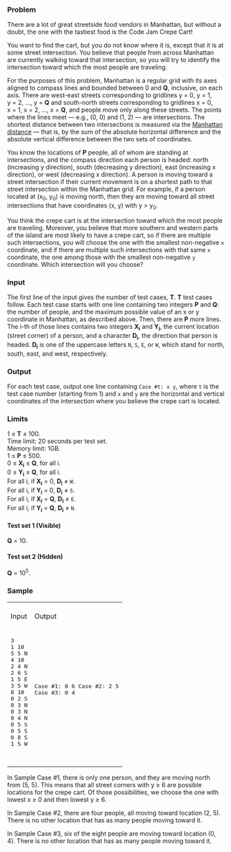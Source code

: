 <div class="problem-description problem-analysis-detail"><div class="problem-statement-string"><h3>Problem</h3> <p>
  There are a lot of great streetside food vendors in Manhattan, but without a
  doubt, the one with the tastiest food is the Code Jam Crepe Cart!
</p><p>
  You want to find the cart, but you do not know where it is, except that it is
  at some street intersection. You believe that people from across Manhattan
  are currently walking toward that intersection, so you will try to identify
  the intersection toward which the most people are traveling.
</p><p>
  For the purposes of this problem, Manhattan is a regular grid with its axes
  aligned to compass lines and bounded between 0 and <b>Q</b>, inclusive, on
  each axis. There are west-east streets corresponding to gridlines
  y&nbsp;=&nbsp;0, y&nbsp;=&nbsp;1, y&nbsp;=&nbsp;2, …,
  y&nbsp;=&nbsp;<b>Q</b> and south-north streets corresponding to gridlines
  x&nbsp;=&nbsp;0, x&nbsp;=&nbsp;1, x&nbsp;=&nbsp;2, …,
  x&nbsp;=&nbsp;<b>Q</b>, and people move only along these streets.
  The points where the lines meet — e.g., (0, 0) and (1, 2) — are
  intersections. The shortest distance between two intersections is measured via the
  <a href="https://en.wikipedia.org/wiki/Taxicab_geometry">Manhattan distance</a>
  — that is, by the sum of the absolute horizontal difference and the
  absolute vertical difference between the two sets of coordinates.
</p><p>
  You know the locations of <b>P</b> people, all of whom are standing at
  intersections, and the compass direction each person is headed: north
  (increasing y direction), south (decreasing y direction), east (increasing x
  direction), or west (decreasing x direction). A person is moving toward a
  street intersection if their current movement is on a shortest path to that
  street intersection within the Manhattan grid. For
  example, if a person located at (x<sub>0</sub>, y<sub>0</sub>) is moving
  north, then they are moving toward all street intersections that have
  coordinates (x, y) with y &gt; y<sub>0</sub>.
</p><p>
  You think the crepe cart is at the intersection toward which the most people
  are traveling. Moreover, you believe that more southern and western parts of
  the island are most likely to have a crepe cart, so if there are multiple
  such intersections, you will choose the one with the smallest non-negative
  <code>x</code> coordinate, and if there are multiple such intersections with
  that same <code>x</code> coordinate, the one among those with the smallest
  non-negative <code>y</code> coordinate. Which intersection will you choose?
</p> <h3>Input</h3> <p>
  The first line of the input gives the number of test cases, <b>T</b>.
  <b>T</b> test cases follow. Each test case starts with one line containing
  two integers <b>P</b> and <b>Q</b>: the number of people, and the maximum
  possible value of an x or y coordinate in Manhattan, as described above.
  Then, there are <b>P</b> more lines. The i-th of those lines contains two
  integers <b>X<sub>i</sub></b> and <b>Y<sub>i</sub></b>, the current location
  (street corner) of a person, and a character <b>D<sub>i</sub></b>, the
  direction that person is headed. <b>D<sub>i</sub></b> is one of the uppercase
  letters <code>N</code>, <code>S</code>, <code>E</code>, or <code>W</code>,
  which stand for north, south, east, and west, respectively.
</p> <h3>Output</h3> <p>
  For each test case, output one line containing <code>Case #t: x y</code>,
  where <code>t</code> is the test case number (starting from 1) and
  <code>x</code> and <code>y</code> are the horizontal and vertical coordinates
  of the intersection where you believe the crepe cart is located.
</p> <h3>Limits</h3> <p>
  1 ≤ <b>T</b> ≤ 100.<br>
  Time limit: 20 seconds per test set.<br>
  Memory limit: 1GB.<br>
  1 ≤ <b>P</b> ≤ 500.<br>
  0 ≤ <b>X<sub>i</sub></b> ≤ <b>Q</b>, for all i.<br>
  0 ≤ <b>Y<sub>i</sub></b> ≤ <b>Q</b>, for all i.<br>
  For all i, if <b>X<sub>i</sub></b> = 0,
    <b>D<sub>i</sub></b> ≠ <code>W</code>.<br>
  For all i, if <b>Y<sub>i</sub></b> = 0,
    <b>D<sub>i</sub></b> ≠ <code>S</code>.<br>
  For all i, if <b>X<sub>i</sub></b> = <b>Q</b>,
    <b>D<sub>i</sub></b> ≠ <code>E</code>.<br>
  For all i, if <b>Y<sub>i</sub></b> = <b>Q</b>,
    <b>D<sub>i</sub></b> ≠ <code>N</code>.<br></p> <h4>Test set 1 (Visible)</h4> <p><b>Q</b> = 10.<br></p> <h4>Test set 2 (Hidden)</h4> <p><b>Q</b> = 10<sup>5</sup>.<br></p> <h3>Sample</h3> <div class="problem-io-wrapper"><table><tr><td><br> <span class="io-table-header">Input</span> <br>&nbsp;
  </td> <td><br> <span class="io-table-header">Output</span> <br>&nbsp;
  </td></tr> <tr><td><pre class="io-content">3
1 10
5 5 N
4 10
2 4 N
2 6 S
1 5 E
3 5 W
8 10
0 2 S
0 3 N
0 3 N
0 4 N
0 5 S
0 5 S
0 8 S
1 5 W

  </pre></td> <td><pre class="io-content">Case #1: 0 6
Case #2: 2 5
Case #3: 0 4

  </pre></td></tr></table></div> <p>
  In Sample Case #1, there is only one person, and they are moving north from
  (5, 5). This means that all street corners with y ≥ 6 are possible
  locations for the crepe cart. Of those possibilities, we choose the one with
  lowest x ≥ 0 and then lowest y ≥ 6.
</p><p>
  In Sample Case #2, there are four people, all moving toward location (2, 5).
  There is no other location that has as many people moving toward it.
</p><p>
  In Sample Case #3, six of the eight people are moving toward location (0, 4).
  There is no other location that has as many people moving toward it.
</p></div></div>
